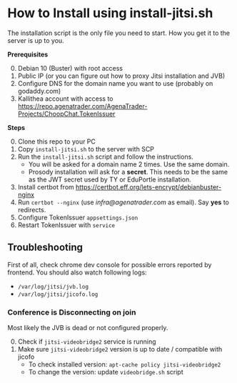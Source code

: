 # How to Install using install-jitsi.sh

The installation script is the only file you need to start.
How you get it to the server is up to you.

**Prerequisites**

0. Debian 10 (Buster) with root access
0. Public IP (or you can figure out how to proxy Jitsi installation and JVB)
0. Configure DNS for the domain name you want to use (probably on godaddy.com)
0. Kallithea account with access to https://repo.agenatrader.com/AgenaTrader-Projects/ChoopChat.TokenIssuer

**Steps**

0. Clone this repo to your PC
0. Copy `install-jitsi.sh` to the server with SCP
0. Run the `install-jitsi.sh` script and follow the instructions.
    - You will be asked for a domain name 2 times. Use the same domain.
    - Prosody installation will ask for a **secret**. This needs to be the same
      as the JWT secret used by TY or EduPortle installation.
0. Install certbot from https://certbot.eff.org/lets-encrypt/debianbuster-nginx
0. Run `certbot --nginx` (use _infra@agenatrader.com_ as email). Say **yes** to redirects.
0. Configure TokenIssuer `appsettings.json`
0. Restart TokenIssuer with `service`

## Troubleshooting

First of all, check chrome dev console for possible errors reported by frontend.
You should also watch following logs:
- `/var/log/jitsi/jvb.log`
- `/var/log/jitsi/jicofo.log`

### Conference is Disconnecting on join

Most likely the JVB is dead or not configured properly.

0. Check if `jitsi-videobridge2` service is running
0. Make sure `jitsi-videobridge2` version is up to date / compatible with jicofo
   - To check installed version: `apt-cache policy jitsi-videobridge2`
   - To change the version: update `videobridge.sh` script


